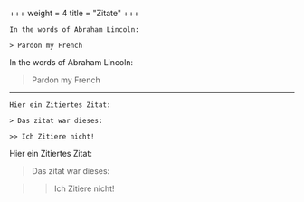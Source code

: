 +++
weight = 4
title = "Zitate"
+++

```
In the words of Abraham Lincoln:

> Pardon my French
```

In the words of Abraham Lincoln:

> Pardon my French

-----

```
Hier ein Zitiertes Zitat:

> Das zitat war dieses:

>> Ich Zitiere nicht!
```

Hier ein Zitiertes Zitat:

> Das zitat war dieses:

>> Ich Zitiere nicht!